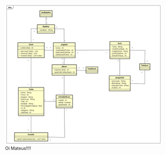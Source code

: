 ![Diagrama de Classes Inicial do Projeto](diagramas/ClassDiagramTrabalhoParadigmaPng.png)
Oi Mateus!!!!
